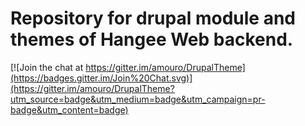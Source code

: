 # Repository for drupal module and themes of Hangee Web backend.

[![Join the chat at https://gitter.im/amouro/DrupalTheme](https://badges.gitter.im/Join%20Chat.svg)](https://gitter.im/amouro/DrupalTheme?utm_source=badge&utm_medium=badge&utm_campaign=pr-badge&utm_content=badge)
